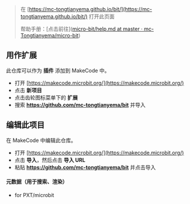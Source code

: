 > 在 [https://mc-tongtianyema.github.io/bit/](https://mc-tongtianyema.github.io/bit/) 打开此页面
> 
> 帮助手册：[点击前往]([micro-bit/help.md at master · mc-Tongtianyema/micro-bit](https://github.com/mc-Tongtianyema/micro-bit/blob/master/help.md))

## 用作扩展

此仓库可以作为 **插件** 添加到 MakeCode 中。

* 打开 [https://makecode.microbit.org/](https://makecode.microbit.org/)
* 点击 **新项目**
* 点击齿轮图标菜单下的 **扩展**
* 搜索 **https://github.com/mc-tongtianyema/bit** 并导入

## 编辑此项目

在 MakeCode 中编辑此仓库。

* 打开 [https://makecode.microbit.org/](https://makecode.microbit.org/)
* 点击 **导入**，然后点击 **导入 URL**
* 粘贴 **https://github.com/mc-tongtianyema/bit** 并点击导入

#### 元数据（用于搜索、渲染）

* for PXT/microbit
  
  <script src="https://makecode.com/gh-pages-embed.js"></script><script>makeCodeRender("{{ site.makecode.home_url }}", "{{ site.github.owner_name }}/{{ site.github.repository_name }}");</script>
